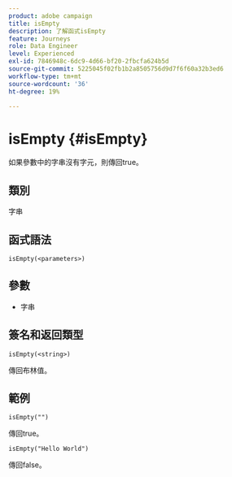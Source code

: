 ```yaml
---
product: adobe campaign
title: isEmpty
description: 了解函式isEmpty
feature: Journeys
role: Data Engineer
level: Experienced
exl-id: 7846948c-6dc9-4d66-bf20-2fbcfa624b5d
source-git-commit: 5225045f02fb1b2a8505756d9d7f6f60a32b3ed6
workflow-type: tm+mt
source-wordcount: '36'
ht-degree: 19%

---
```


# isEmpty {#isEmpty}

如果參數中的字串沒有字元，則傳回true。

## 類別

字串

## 函式語法

`isEmpty(<parameters>)`

## 參數

* 字串

## 簽名和返回類型

`isEmpty(<string>)`

傳回布林值。

## 範例

`isEmpty("")`

傳回true。

`isEmpty("Hello World")`

傳回false。
